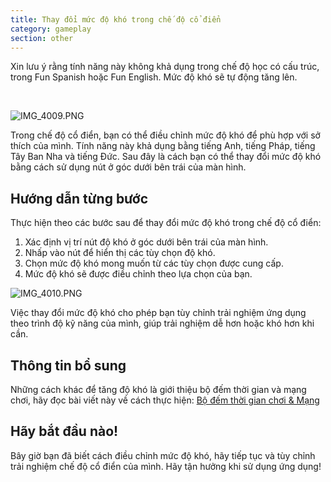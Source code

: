 ```yaml
---
title: Thay đổi mức độ khó trong chế độ cổ điển
category: gameplay
section: other
---
```

Xin lưu ý rằng tính năng này không khả dụng trong chế độ học có cấu trúc, trong Fun Spanish hoặc Fun English. Mức độ khó sẽ tự động tăng lên.

 

![IMG_4009.PNG](https://help.Studycat.com/hc/article_attachments/35685764333977)

Trong chế độ cổ điển, bạn có thể điều chỉnh mức độ khó để phù hợp với sở thích của mình. Tính năng này khả dụng bằng tiếng Anh, tiếng Pháp, tiếng Tây Ban Nha và tiếng Đức. Sau đây là cách bạn có thể thay đổi mức độ khó bằng cách sử dụng nút ở góc dưới bên trái của màn hình.

## Hướng dẫn từng bước

Thực hiện theo các bước sau để thay đổi mức độ khó trong chế độ cổ điển:

1. Xác định vị trí nút độ khó ở góc dưới bên trái của màn hình.
2. Nhấp vào nút để hiển thị các tùy chọn độ khó.
3. Chọn mức độ khó mong muốn từ các tùy chọn được cung cấp.
4. Mức độ khó sẽ được điều chỉnh theo lựa chọn của bạn.

![IMG_4010.PNG](https://help.Studycat.com/hc/article_attachments/35685764338201)

Việc thay đổi mức độ khó cho phép bạn tùy chỉnh trải nghiệm ứng dụng theo trình độ kỹ năng của mình, giúp trải nghiệm dễ hơn hoặc khó hơn khi cần.

## Thông tin bổ sung

Những cách khác để tăng độ khó là giới thiệu bộ đếm thời gian và mạng chơi, hãy đọc bài viết này về cách thực hiện: [Bộ đếm thời gian chơi \& Mạng](https://help.Studycat.com/hc/en-us/articles/27187476326297)

## Hãy bắt đầu nào!

Bây giờ bạn đã biết cách điều chỉnh mức độ khó, hãy tiếp tục và tùy chỉnh trải nghiệm chế độ cổ điển của mình. Hãy tận hưởng khi sử dụng ứng dụng!